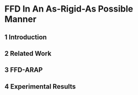 # FFD In An As-Rigid-As Possible Manner

## 1 Introduction

## 2 Related Work

## 3 FFD-ARAP

## 4 Experimental Results

